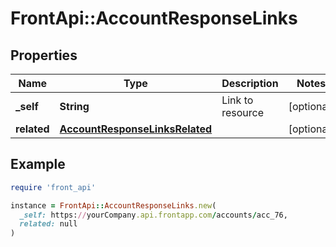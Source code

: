 # FrontApi::AccountResponseLinks

## Properties

| Name | Type | Description | Notes |
| ---- | ---- | ----------- | ----- |
| **_self** | **String** | Link to resource | [optional] |
| **related** | [**AccountResponseLinksRelated**](AccountResponseLinksRelated.md) |  | [optional] |

## Example

```ruby
require 'front_api'

instance = FrontApi::AccountResponseLinks.new(
  _self: https://yourCompany.api.frontapp.com/accounts/acc_76,
  related: null
)
```


